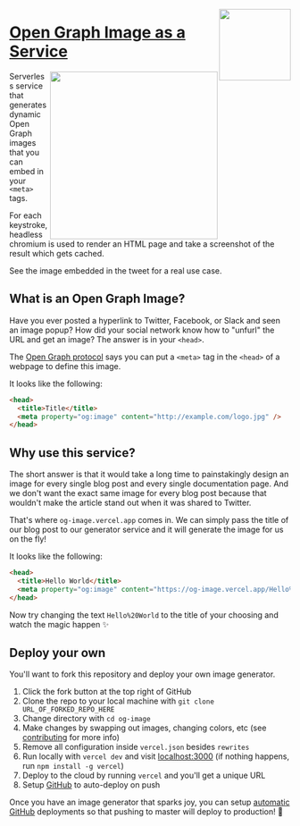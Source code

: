 <a href="https://vercel.com/new/project?template=vercel/og-image"><img width="128" src="https://vercel.com/button" align="right"></a>

# [Open Graph Image as a Service](https://og-image.vercel.app)

<a href="https://twitter.com/vercel">
    <img align="right" src="https://og-image.vercel.app/tweet.png" height="300" />
</a>

Serverless service that generates dynamic Open Graph images that you can embed in your `<meta>` tags.

For each keystroke, headless chromium is used to render an HTML page and take a screenshot of the result which gets cached.

See the image embedded in the tweet for a real use case.


## What is an Open Graph Image?

Have you ever posted a hyperlink to Twitter, Facebook, or Slack and seen an image popup?
How did your social network know how to "unfurl" the URL and get an image?
The answer is in your `<head>`.

The [Open Graph protocol](http://ogp.me) says you can put a `<meta>` tag in the `<head>` of a webpage to define this image.

It looks like the following:

```html
<head>
  <title>Title</title>
  <meta property="og:image" content="http://example.com/logo.jpg" />
</head>
```

## Why use this service?

The short answer is that it would take a long time to painstakingly design an image for every single blog post and every single documentation page. And we don't want the exact same image for every blog post because that wouldn't make the article stand out when it was shared to Twitter. 

That's where `og-image.vercel.app` comes in. We can simply pass the title of our blog post to our generator service and it will generate the image for us on the fly!

It looks like the following:

```html
<head>
  <title>Hello World</title>
  <meta property="og:image" content="https://og-image.vercel.app/Hello%20World.png" />
</head>
```

Now try changing the text `Hello%20World` to the title of your choosing and watch the magic happen ✨

## Deploy your own

You'll want to fork this repository and deploy your own image generator.

1. Click the fork button at the top right of GitHub
2. Clone the repo to your local machine with `git clone URL_OF_FORKED_REPO_HERE`
3. Change directory with `cd og-image`
4. Make changes by swapping out images, changing colors, etc (see [contributing](https://github.com/vercel/og-image/blob/main/CONTRIBUTING.md) for more info)
5. Remove all configuration inside `vercel.json` besides `rewrites`
6. Run locally with `vercel dev` and visit [localhost:3000](http://localhost:3000)  (if nothing happens, run `npm install -g vercel`)
7. Deploy to the cloud by running `vercel` and you'll get a unique URL
8. Setup [GitHub](https://vercel.com/github) to auto-deploy on push

Once you have an image generator that sparks joy, you can setup [automatic GitHub](https://vercel.com/github) deployments so that pushing to master will deploy to production! 🚀

